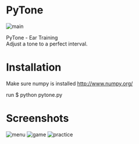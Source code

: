 PyTone
======

![main](https://github.com/proudbeard/pytone/raw/temp/screenshots/main.png)

PyTone - Ear Training<br>
Adjust a tone to a perfect interval.


Installation
======
Make sure numpy is installed
http://www.numpy.org/

run $ python pytone.py

Screenshots
======
![menu](https://github.com/proudbeard/pytone/raw/temp/screenshots/menu.png)
<span>  </span>![game](https://github.com/proudbeard/pytone/raw/temp/screenshots/game.png)
<span>  </span>![practice](https://github.com/proudbeard/pytone/raw/temp/screenshots/practice.png)

